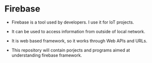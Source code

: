 # Firebase 

- Firebase is a tool used by developers. I use it for IoT projects.

- It can be used to access information from outside of local network.

- It is web based framework, so it works through Web APIs and URLs.

- This repository will contain porjects and programs aimed at understanding 
firebase framework.